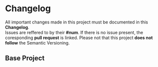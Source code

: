 # Changelog
All important changes made in this project must be documented in this **Changelog**.
</br>Issues are reffered to by their **#num**. If there is no issue present, the coresponding **pull request** is linked.
Please not that this project **does not follow** the Semantic Versioning.
## Base Project
